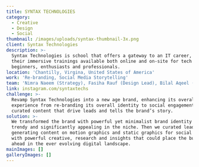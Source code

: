 ```yaml
---
title: SYNTAX TECHNOLOGIES
category:
  - Creative
  - Design
  - Social
thumbnail: /images/uploads/syntax-thumbnail-3x.png
client: Syntax Technologies
description: >-
  Syntax Technologies is school that offers a gateway to an IT career, with
  their immersive trainings available both online and on-site for tech
  beginners, enthusiasts and professionals.
location: 'Chantilly, Virgina, United States of America'
work: 'Re-branding, Social Media Storytelling'
team: 'Nimra Naeem (Strategy), Fasiha Rauf (Design Lead), Bilal Aqeel (Design)'
link: instagram.com/syntaxtechs
challenge: >-
  Revamp Syntax Technologies into a new age brand, enhancing its overall digital
  experience from re-branding its overall identity to social engagement with
  curated content that drive leads and tells the brand’s story.
solution: >-
  We transformed the brand with powerful yet minimalist brand identity that is
  trendy and significantly appealing in the niche. Then we curated lead
  generating content on motion graphics and static graphics for social platforms
  with powerful creative, research and insights that could place the business
  ahead in the ever evolving digital landscape.
mainImages: []
galleryImages: []
---
```


